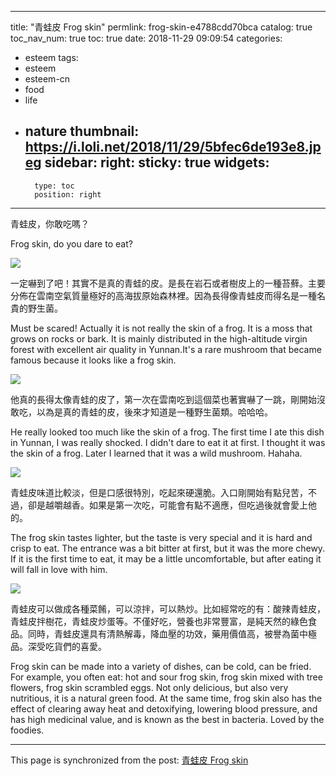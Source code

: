 
---
title: "青蛙皮  Frog skin"
permlink: frog-skin-e4788cdd70bca
catalog: true
toc_nav_num: true
toc: true
date: 2018-11-29 09:09:54
categories:
- esteem
tags:
- esteem
- esteem-cn
- food
- life
- nature
thumbnail: https://i.loli.net/2018/11/29/5bfec6de193e8.jpeg
sidebar:
    right:
        sticky: true
widgets:
    -
        type: toc
        position: right
---


青蛙皮，你敢吃嗎？

Frog skin, do you dare to eat?


![](https://i.loli.net/2018/11/29/5bfec6de193e8.jpeg)


一定嚇到了吧！其實不是真的青蛙的皮。是長在岩石或者樹皮上的一種苔蘚。主要分佈在雲南空氣質量極好的高海拔原始森林裡。因為長得像青蛙皮而得名是一種名貴的野生菌。

Must be scared! Actually it is not really the skin of a frog. It is a moss that grows on rocks or bark. It is mainly distributed in the high-altitude virgin forest with excellent air quality in Yunnan.It's a rare mushroom that became famous because it looks like a frog skin.

![](https://i.loli.net/2018/11/29/5bfec733841d8.jpeg)


他真的長得太像青蛙的皮了，第一次在雲南吃到這個菜也著實嚇了一跳，剛開始沒敢吃，以為是真的青蛙的皮，後來才知道是一種野生菌類。哈哈哈。

He really looked too much like the skin of a frog. The first time I ate this dish in Yunnan, I was really shocked. I didn't dare to eat it at first. I thought it was the skin of a frog. Later I learned that it was a wild mushroom. Hahaha.


![](https://i.loli.net/2018/11/29/5bfec765a2872.jpeg)


青蛙皮味道比較淡，但是口感很特別，吃起來硬還脆。入口剛開始有點兒苦，不過，卻是越嚼越香。如果是第一次吃，可能會有點不適應，但吃過後就會愛上他的。

The frog skin tastes lighter, but the taste is very special and it is hard and crisp to eat. The entrance was a bit bitter at first, but it was the more chewy. If it is the first time to eat, it may be a little uncomfortable, but after eating it will fall in love with him.


![](https://i.loli.net/2018/11/29/5bfec7af1e1e3.jpeg)


青蛙皮可以做成各種菜餚，可以涼拌，可以熱炒。比如經常吃的有：酸辣青蛙皮，青蛙皮拌樹花，青蛙皮炒蛋等。不僅好吃，營養也非常豐富，是純天然的綠色食品。同時，青蛙皮還具有清熱解毒，降血壓的功效，藥用價值高，被譽為菌中極品。深受吃貨們的喜愛。

Frog skin can be made into a variety of dishes, can be cold, can be fried. For example, you often eat: hot and sour frog skin, frog skin mixed with tree flowers, frog skin scrambled eggs. Not only delicious, but also very nutritious, it is a natural green food. At the same time, frog skin also has the effect of clearing away heat and detoxifying, lowering blood pressure, and has high medicinal value, and is known as the best in bacteria. Loved by the foodies.

- - -

This page is synchronized from the post: [青蛙皮  Frog skin](https://steemit.com/@sunai/frog-skin-e4788cdd70bca)
